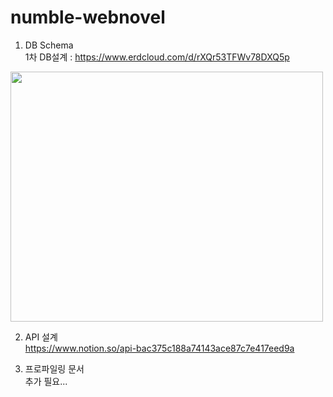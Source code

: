 # numble-webnovel


1. DB Schema  
1차 DB설계 : https://www.erdcloud.com/d/rXQr53TFWv78DXQ5p  
<img src="https://user-images.githubusercontent.com/60431816/232308671-66cc6d70-4a77-471f-bd99-ae53f143997c.png" width="500" height="400"/>

2. API 설계  
https://www.notion.so/api-bac375c188a74143ace87c7e417eed9a

3. 프로파일링 문서  
추가 필요...
